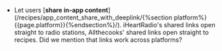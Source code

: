 * Let users [**share in-app content**](/recipes/app_content_share_with_deeplink/{%section platform%}{{page.platform}}{%endsection%}/). iHeartRadio's shared links open straight to radio stations, Allthecooks' shared links open straight to recipes. Did we mention that links work across platforms?